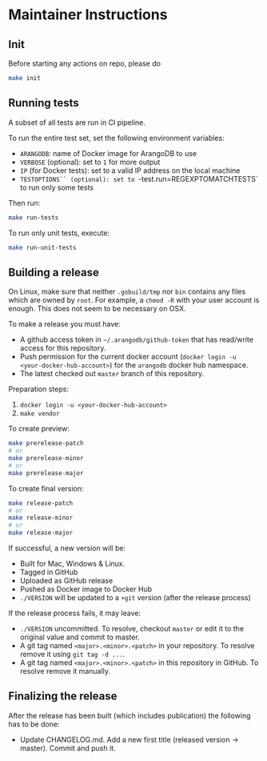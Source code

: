 # Maintainer Instructions

## Init

Before starting any actions on repo, please do 
```bash
make init
```

## Running tests

A subset of all tests are run in CI pipeline.

To run the entire test set, set the following environment variables:

  - `ARANGODB`: name of Docker image for ArangoDB to use
  - `VERBOSE` (optional): set to `1` for more output
  - `IP` (for Docker tests): set to a valid IP address on the local machine
  - `TESTOPTIONS`` (optional): set to `-test.run=REGEXPTOMATCHTESTS` to
    run only some tests

Then run:
```bash
make run-tests
```

To run only unit tests, execute:
```bash
make run-unit-tests
```

## Building a release

On Linux, make sure that neither `.gobuild/tmp` nor `bin` contains any
files which are owned by `root`. For example, a `chmod -R` with your
user account is enough. This does not seem to be necessary on OSX.

To make a release you must have:

- A github access token in `~/.arangodb/github-token` that has read/write access
  for this repository.
- Push permission for the current docker account (`docker login -u <your-docker-hub-account>`)
  for the `arangodb` docker hub namespace.
- The latest checked out `master` branch of this repository.

Preparation steps:
1. `docker login -u <your-docker-hub-account>`
2. `make vendor`

To create preview:
```bash
make prerelease-patch
# or
make prerelease-minor
# or
make prerelease-major
```

To create final version:
```bash
make release-patch
# or
make release-minor
# or
make release-major
```

If successful, a new version will be:

- Built for Mac, Windows & Linux.
- Tagged in GitHub
- Uploaded as GitHub release
- Pushed as Docker image to Docker Hub
- `./VERSION` will be updated to a `+git` version (after the release process)

If the release process fails, it may leave:

- `./VERSION` uncommitted. To resolve, checkout `master` or edit it to
  the original value and commit to master.
- A git tag named `<major>.<minor>.<patch>` in your repository.
  To resolve remove it using `git tag -d ...`.
- A git tag named `<major>.<minor>.<patch>` in this repository in GitHub.
  To resolve remove it manually.

## Finalizing the release

After the release has been built (which includes publication) the following
has to be done:

- Update CHANGELOG.md. Add a new first title (released version -> master). Commit and push it.
